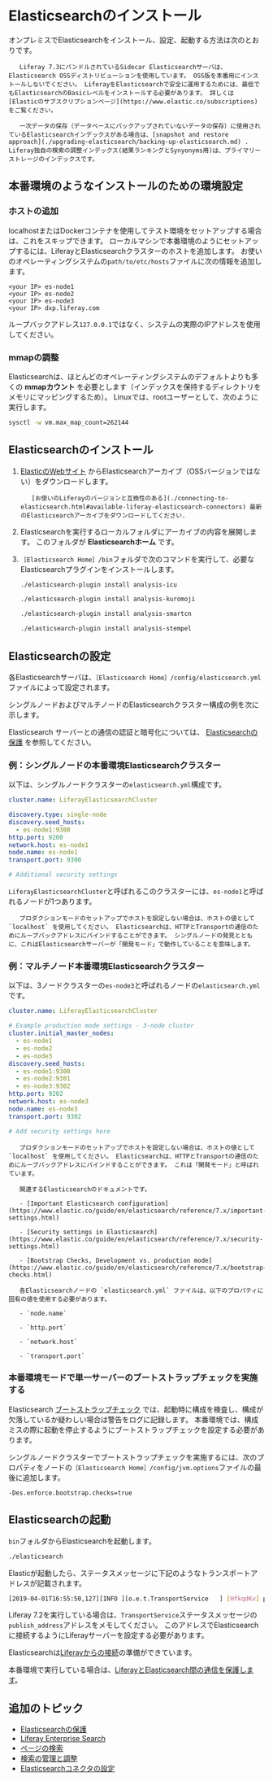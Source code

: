 # Elasticsearchのインストール

オンプレミスでElasticsearchをインストール、設定、起動する方法は次のとおりです。

```{important}
   Liferay 7.3にバンドルされているSidecar Elasticsearchサーバは、Elasticsearch OSSディストリビューションを使用しています。 OSS版を本番用にインストールしないでください。 LiferayをElasticsearchで安全に運用するためには、最低でもElasticsearchのBasicレベルをインストールする必要があります。 詳しくは [Elasticのサブスクリプションページ](https://www.elastic.co/subscriptions) をご覧ください。
```

```{note}
   一次データの保存（データベースにバックアップされていないデータの保存）に使用されているElasticsearchインデックスがある場合は、[snapshot and restore approach](./upgrading-elasticsearch/backing-up-elasticsearch.md) . Liferay独自の検索の調整インデックス(結果ランキングとSynyonyms用)は、プライマリーストレージのインデックスです。
```

<a name="本番環境のようなインストールのための環境設定" />

## 本番環境のようなインストールのための環境設定

### ホストの追加

localhostまたはDockerコンテナを使用してテスト環境をセットアップする場合は、これをスキップできます。 ローカルマシンで本番環境のようにセットアップするには、LiferayとElasticsearchクラスターのホストを追加します。 お使いのオペレーティングシステムの`path/to/etc/hosts`ファイルに次の情報を追加します。

```properties
<your IP> es-node1
<your IP> es-node2
<your IP> es-node3
<your IP> dxp.liferay.com
```

ループバックアドレス`127.0.0.1`ではなく、システムの実際のIPアドレスを使用してください。

### mmapの調整

Elasticsearchは、ほとんどのオペレーティングシステムのデフォルトよりも多くの **mmapカウント** を必要とします（インデックスを保持するディレクトリをメモリにマッピングするため）。 Linuxでは、rootユーザーとして、次のように実行します。

```bash
sysctl -w vm.max_map_count=262144
```

<a name="elasticsearchのインストール-1" />

## Elasticsearchのインストール

1. [ElasticのWebサイト](https://www.elastic.co) からElasticsearchアーカイブ（OSSバージョンではない）をダウンロードします。

    ```{important}
       [お使いのLiferayのバージョンと互換性のある](./connecting-to-elasticsearch.html#available-liferay-elasticsearch-connectors) 最新のElasticsearchアーカイブをダウンロードしてください.
    ```

1. Elasticsearchを実行するローカルフォルダにアーカイブの内容を展開します。 このフォルダが **Elasticsearchホーム** です。

1. `［Elasticsearch Home］/bin`フォルダで次のコマンドを実行して、必要なElasticsearchプラグインをインストールします。

   ```bash
   ./elasticsearch-plugin install analysis-icu
   ```

   ```bash
   ./elasticsearch-plugin install analysis-kuromoji
   ```

   ```bash
   ./elasticsearch-plugin install analysis-smartcn
   ```

   ```bash
   ./elasticsearch-plugin install analysis-stempel
   ```

<a name="elasticsearchの設定" />

## Elasticsearchの設定

各Elasticsearchサーバは、`［Elasticsearch Home］/config/elasticsearch.yml`ファイルによって設定されます。

シングルノードおよびマルチノードのElasticsearchクラスター構成の例を次に示します。

Elasticsearch サーバーとの通信の認証と暗号化については、 [Elasticsearchの保護](./securing-elasticsearch.md) を参照してください。

### 例：シングルノードの本番環境Elasticsearchクラスター

以下は、シングルノードクラスターの`elasticsearch.yml`構成です。

```yaml
cluster.name: LiferayElasticsearchCluster

discovery.type: single-node
discovery.seed_hosts:
  - es-node1:9300
http.port: 9200
network.host: es-node1
node.name: es-node1
transport.port: 9300

# Additional security settings 
```

`LiferayElasticsearchCluster`と呼ばれるこのクラスターには、`es-node1`と呼ばれるノードが1つあります。

```{tip}
   プロダクションモードのセットアップでホストを設定しない場合は、ホストの値として `localhost` を使用してください。 Elasticsearchは、HTTPとTransportの通信のためにループバックアドレスにバインドすることができます。 シングルノードの発見とともに、これはElasticsearchサーバーが「開発モード」で動作していることを意味します。
```

### 例：マルチノード本番環境Elasticsearchクラスター

以下は、3ノードクラスターの`es-node3`と呼ばれるノードの`elasticsearch.yml`です。

```yaml
cluster.name: LiferayElasticsearchCluster

# Example production mode settings - 3-node cluster
cluster.initial_master_nodes:
  - es-node1
  - es-node2
  - es-node3
discovery.seed_hosts:
  - es-node1:9300
  - es-node2:9301
  - es-node3:9302
http.port: 9202
network.host: es-node3
node.name: es-node3
transport.port: 9302

# Add security settings here
```

```{tip}
   プロダクションモードのセットアップでホストを設定しない場合は、ホストの値として `localhost` を使用してください。 Elasticsearchは、HTTPとTransportの通信のためにループバックアドレスにバインドすることができます。 これは「開発モード」と呼ばれています。

   関連するElasticsearchのドキュメントです。

   - [Important Elasticsearch configuration](https://www.elastic.co/guide/en/elasticsearch/reference/7.x/important-settings.html) 

   - [Security settings in Elasticsearch](https://www.elastic.co/guide/en/elasticsearch/reference/7.x/security-settings.html) 

   - [Bootstrap Checks, Development vs. production mode](https://www.elastic.co/guide/en/elasticsearch/reference/7.x/bootstrap-checks.html) 
```

```{important}
   各Elasticsearchノードの `elasticsearch.yml` ファイルは、以下のプロパティに固有の値を使用する必要があります。

   - `node.name`

   - `http.port`

   - `network.host`

   - `transport.port`
```

### 本番環境モードで単一サーバーのブートストラップチェックを実施する

Elasticsearch [ブートストラップチェック](https://www.elastic.co/guide/en/elasticsearch/reference/7.x/bootstrap-checks.html) では、起動時に構成を検査し、構成が欠落しているか疑わしい場合は警告をログに記録します。 本番環境では、構成ミスの際に起動を停止するようにブートストラップチェックを設定する必要があります。

シングルノードクラスターでブートストラップチェックを実施するには、次のプロパティをノードの`［Elasticsearch Home］/config/jvm.options`ファイルの最後に追加します。

```properties
-Des.enforce.bootstrap.checks=true
```

<a name="elasticsearchの起動" />

## Elasticsearchの起動

`bin`フォルダからElasticsearchを起動します。

```bash
./elasticsearch
```

Elasticが起動したら、ステータスメッセージに下記のようなトランスポートアドレスが記載されます。

```sh
[2019-04-01T16:55:50,127][INFO ][o.e.t.TransportService   ] [HfkqdKv] publish_address {127.0.0.1:9300}, bound_addresses {[::1]:9300}, {127.0.0.1:9300}
```

Liferay 7.2を実行している場合は、`TransportService`ステータスメッセージの`publish_address`アドレスをメモしてください。 このアドレスでElasticsearchに接続するようにLiferayサーバーを設定する必要があります。

Elasticsearchは[Liferayからの接続](./connecting-to-elasticsearch.md)の準備ができています。

本番環境で実行している場合は、[LiferayとElasticsearch間の通信を保護します](./securing-elasticsearch.md)。

<a name="追加のトピック" />

## 追加のトピック

* [Elasticsearchの保護](./securing-elasticsearch.md)
* [Liferay Enterprise Search](../../liferay_enterprise_search.md)
* [ページの検索](../../search-pages-and-widgets/working-with-search-pages/search-pages.md)
* [検索の管理と調整](../../search_administration_and_tuning.md)
* [Elasticsearchコネクタの設定](./elasticsearch-connector-configuration-reference.md)
